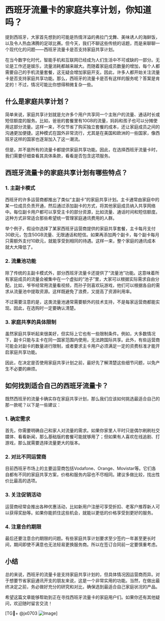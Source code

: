 # 西班牙流量卡的家庭共享计划，你知道吗？

提到西班牙，大家首先想到的可能是热情洋溢的弗拉门戈舞、美味诱人的海鲜饭，以及令人热血沸腾的足球比赛。但今天，我们不聊这些传统的话题，而是来聊聊一个现代化的问题——西班牙流量卡是否支持家庭共享计划。

在当今数字化时代，智能手机和互联网已经成为人们生活中不可或缺的一部分。无论是工作还是娱乐，流量消耗都越来越大。而随着家庭成员数量的增加，每个人都需要自己的手机流量套餐，这无疑会增加家庭开支。因此，许多人都开始关注流量卡是否支持家庭共享功能。那么，西班牙的流量卡是否有这样的服务呢？答案是肯定的！不过，情况可能比你想得稍微复杂一些。

## 什么是家庭共享计划？

简单来说，家庭共享计划就是允许多个用户共享同一个主账户的流量、通话时长或短信额度的服务。比如，爸爸的套餐里有10GB的流量，妈妈和孩子也可以分摊使用这部分流量。这样一来，不仅节省了购买独立套餐的成本，还让家庭成员之间的沟通更加便捷。这种模式在国外非常流行，尤其是在美国和欧洲的一些国家，像西班牙这样的国家也逐渐加入了这一潮流。

但是，并不是所有的流量卡都提供家庭共享功能。因此，在选择西班牙流量卡时，我们需要仔细查看其具体条款，看看是否包含这项服务。

## 西班牙流量卡的家庭共享计划有哪些特点？

### 1. 主副卡模式

西班牙的许多运营商都推出了类似“主副卡”的家庭共享计划。主卡通常由家庭中的某一位成员负责开通，然后通过添加副卡的方式，将其他家庭成员纳入共享网络中。每位副卡用户都可以享受主卡的部分资源，比如流量、通话时间和短信额度。这种方式非常适合那些希望统一管理家庭通讯费用的人群。

举个例子，假设你选择了某家西班牙运营商提供的家庭共享套餐，主卡每月支付30欧元，包含50GB流量、无限通话和短信。如果再添加两个副卡，每个副卡每月只需额外支付10欧元，就能享受到相同的待遇。这样一来，整个家庭的通讯成本就大大降低了。

### 2. 流量池功能

除了传统的主副卡模式外，部分西班牙流量卡还提供了“流量池”功能。这意味着所有家庭成员的流量会被集中在一个虚拟的“池子”里，大家可以根据实际需求自由分配。比如，爷爷经常用流量看视频，而孙子则喜欢玩游戏，他们可以根据各自的需求从流量池中提取资源。这样既避免了浪费，又提高了资源利用率。

不过需要注意的是，这类流量池通常需要额外的技术支持，不是每家运营商都能实现。因此，在选购时一定要确认清楚。

### 3. 家庭共享的具体限制

虽然家庭共享听起来很美好，但实际上它也有一些限制条件。例如，大多数情况下，副卡只能与主卡在同一国家范围内使用，无法跨国际共享。此外，有些运营商可能会对副卡的数量进行限制，或者要求主卡用户必须满足一定的资费标准才能开启家庭共享功能。

因此，在决定是否使用家庭共享计划之前，最好先了解清楚这些细节问题，以免产生不必要的麻烦。

## 如何找到适合自己的西班牙流量卡？

既然西班牙的流量卡确实存在家庭共享计划，那么我们应该如何挑选最适合自己的那一款呢？以下是一些建议：

### 1. 确定需求

首先，你需要明确自己和家人对流量的需求。如果你家里人平时只是偶尔刷刷社交媒体、看看新闻，那么基础版的套餐可能就够用了；但如果有人喜欢在线追剧、打游戏，那么就需要选择流量更大的版本。

### 2. 对比不同运营商

目前西班牙市场上的主要运营商包括Vodafone、Orange、Movistar等。它们各自都有不同的家庭共享方案，价格和服务内容也不尽相同。建议多做比较，找出性价比最高的选项。

### 3. 关注促销活动

运营商经常会推出各种优惠活动，比如新用户注册可享受折扣、老客户推荐新人可以获得奖励等。如果你能抓住这些机会，就能以更低的价格享受到更好的服务。

### 4. 注意合约期限

最后还要注意合约期限的问题。有些家庭共享计划要求至少签约一年甚至更长时间，期间即使不满意也无法轻易更换服务商。所以在签订合同前一定要慎重考虑。

## 小结

总的来说，西班牙的流量卡是支持家庭共享计划的，但具体情况因运营商而异。对于想要节省家庭通讯开支的朋友来说，这是一个非常实用的功能。当然，在做出最终决定之前，务必做好充分的研究和对比，确保选到最适合自己家庭状况的产品。

希望这篇文章能够帮助到正在寻找西班牙流量卡的家庭用户们。如果你还有其他疑问，欢迎随时留言交流！

[TG💪+ @jx0703 ![Image](https://github.com/user-attachments/assets/dbca1d08-cadb-493c-b0ec-ad6f7a83f270)]